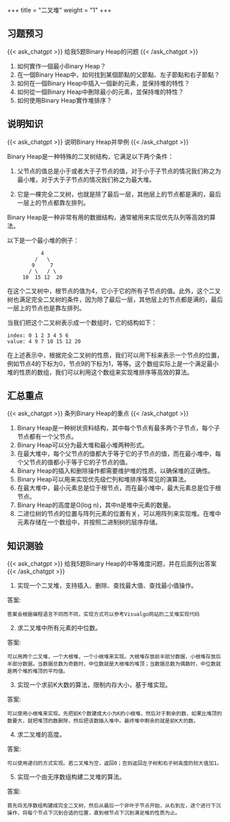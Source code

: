 +++
title = "二叉堆"
weight = "1"
+++
## 习题预习
{{< ask_chatgpt >}}
给我5题Binary Heap的问题
{{< /ask_chatgpt >}}



1. 如何實作一個最小Binary Heap？
2. 在一個Binary Heap中，如何找到某個節點的父節點、左子節點和右子節點？
3. 如何在一個Binary Heap中插入一個新的元素，並保持堆的特性？
4. 如何從一個Binary Heap中刪除最小的元素，並保持堆的特性？
5. 如何使用Binary Heap實作堆排序？   

## 说明知识
{{< ask_chatgpt >}}
说明Binary Heap并举例
{{< /ask_chatgpt >}}



Binary Heap是一种特殊的二叉树结构，它满足以下两个条件：

1. 父节点的值总是小于或者大于子节点的值，对于小于子节点的情况我们称之为最小堆，对于大于子节点的情况我们称之为最大堆。

2. 它是一棵完全二叉树，也就是除了最后一层，其他层上的节点都是满的，最后一层上的节点都靠左排列。

Binary Heap是一种非常有用的数据结构，通常被用来实现优先队列等高效的算法。

以下是一个最小堆的例子：

```
           4
         /   \
        9     7
       / \   / \
     10  15 12  20
```

在这个二叉树中，根节点的值为4，它小于它的所有子节点的值。此外，这个二叉树也满足完全二叉树的条件，因为除了最后一层，其他层上的节点都是满的，最后一层上的节点也是靠左排列。

当我们把这个二叉树表示成一个数组时，它的结构如下：

```
index: 0 1 2 3 4 5 6
value: 4 9 7 10 15 12 20
```

在上述表示中，根据完全二叉树的性质，我们可以用下标来表示一个节点的位置，例如节点4的下标为0，节点9的下标为1，等等。这个数组实际上是一个满足最小堆的性质的数组，我们可以利用这个数组来实现堆排序等高效的算法。   

## 汇总重点
{{< ask_chatgpt >}}
条列Binary Heap的重点
{{< /ask_chatgpt >}}



1. Binary Heap是一种树状资料结构，其中每个节点有最多两个子节点，每个子节点都有一个父节点。
2. Binary Heap可以分为最大堆和最小堆两种形式。
3. 在最大堆中，每个父节点的值都大于等于它的子节点的值，而在最小堆中，每个父节点的值都小于等于它的子节点的值。
4. Binary Heap的插入和删除操作都需要维护堆的性质，以确保堆的正确性。
5. Binary Heap可以用来实现优先级伫列和堆排序等常见的演算法。
6. 在最大堆中，最小元素总是位于根节点，而在最小堆中，最大元素总是位于根节点。
7. Binary Heap的高度是O(log n)，其中n是堆中元素的数量。
8. 二进位树的节点的位置与阵列元素的位置有关，可以用阵列来实现堆。在堆中元素存储在一个数组中，并按照二进制树的层序存储。   

## 知识测验
{{< ask_chatgpt >}}
给我5题Binary Heap的中等难度问题，并在后面列出答案
{{< /ask_chatgpt >}}



1. 实现一个二叉堆，支持插入、删除、查找最大值、查找最小值操作。

答案:
```
答案会根据编程语言不同而不同，实现方式可以参考Visualgo网站的二叉堆实现代码
```


2. 求二叉堆中所有元素的中位数。

答案:
```
可以用两个二叉堆，一个大根堆，一个小根堆来实现。大根堆存放前半部分数据，小根堆存放后半部分数据。当数据总数为奇数时，中位数就是大根堆的堆顶；当数据总数为偶数时，中位数就是两个堆的堆顶的平均值。
```


3. 实现一个求前K大数的算法，限制内存大小，基于堆实现。

答案:
```
可以使用小根堆来实现。先把前K个数建成大小为K的小根堆，然后对于剩余的数，如果比堆顶的数要大，就把堆顶的数删除，然后把该数插入堆中。最终堆中剩余的就是前K大的数。
```

4. 求二叉堆的高度。

答案:
```
可以使用递归的方式实现。若二叉堆为空，返回0；否则返回左子树和右子树高度的较大值加1。
```


5. 实现一个由无序数组构建二叉堆的算法。

答案:
```
首先将无序数组构建成完全二叉树，然后从最后一个非叶子节点开始，从右到左，逐个进行下沉操作，将每个节点下沉到合适的位置，直到根节点下沉到满足堆的性质为止。
```   


